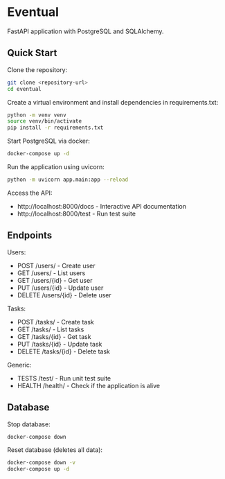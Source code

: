 # Eventual

FastAPI application with PostgreSQL and SQLAlchemy.

## Quick Start

Clone the repository:
```bash
git clone <repository-url>
cd eventual
```

Create a virtual environment and install dependencies in requirements.txt:
```bash
python -m venv venv
source venv/bin/activate
pip install -r requirements.txt
```

Start PostgreSQL via docker:
```bash
docker-compose up -d
```

Run the application using uvicorn:
```bash
python -m uvicorn app.main:app --reload
```

Access the API:
- http://localhost:8000/docs - Interactive API documentation
- http://localhost:8000/test - Run test suite

## Endpoints

Users:
- POST /users/ - Create user
- GET /users/ - List users
- GET /users/{id} - Get user
- PUT /users/{id} - Update user
- DELETE /users/{id} - Delete user

Tasks:
- POST /tasks/ - Create task
- GET /tasks/ - List tasks
- GET /tasks/{id} - Get task
- PUT /tasks/{id} - Update task
- DELETE /tasks/{id} - Delete task

Generic: 
- TESTS /test/ - Run unit test suite
- HEALTH /health/ - Check if the application is alive 

## Database

Stop database:
```bash
docker-compose down
```

Reset database (deletes all data):
```bash
docker-compose down -v
docker-compose up -d
```
